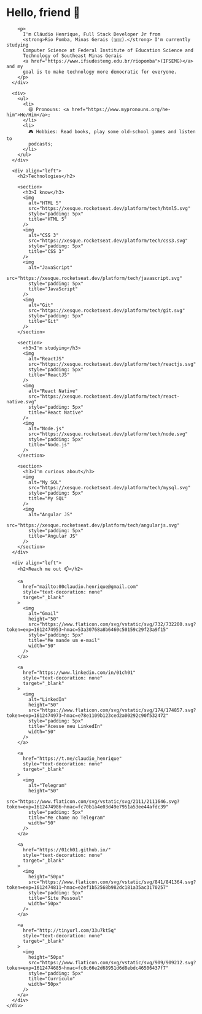 <div>
      <div align="left">
        <h1>Hello, friend 👋</h1>

        <p>
          I'm Cláudio Henrique, Full Stack Developer Jr from
          <strong>Rio Pomba, Minas Gerais (🇧🇷).</strong> I'm currently studying
          Computer Science at Federal Institute of Education Science and
          Technology of Southeast Minas Gerais
          <a href="https://www.ifsudestemg.edu.br/riopomba">(IFSEMG)</a> and my
          goal is to make technology more democratic for everyone.
        </p>
      </div>

      <div>
        <ul>
          <li>
            😄 Pronouns: <a href="https://www.mypronouns.org/he-him">He/Him</a>;
          </li>
          <li>
            🎮 Hobbies: Read books, play some old-school games and listen to
            podcasts;
          </li>
        </ul>
      </div>

      <div align="left">
        <h2>Technologies</h2>

        <section>
          <h3>I know</h3>
          <img
            alt="HTML 5"
            src="https://xesque.rocketseat.dev/platform/tech/html5.svg"
            style="padding: 5px"
            title="HTML 5"
          />
          <img
            alt="CSS 3"
            src="https://xesque.rocketseat.dev/platform/tech/css3.svg"
            style="padding: 5px"
            title="CSS 3"
          />
          <img
            alt="JavaScript"
            src="https://xesque.rocketseat.dev/platform/tech/javascript.svg"
            style="padding: 5px"
            title="JavaScript"
          />
          <img
            alt="Git"
            src="https://xesque.rocketseat.dev/platform/tech/git.svg"
            style="padding: 5px"
            title="Git"
          />
        </section>

        <section>
          <h3>I'm studying</h3>
          <img
            alt="ReactJS"
            src="https://xesque.rocketseat.dev/platform/tech/reactjs.svg"
            style="padding: 5px"
            title="ReactJS"
          />
          <img
            alt="React Native"
            src="https://xesque.rocketseat.dev/platform/tech/react-native.svg"
            style="padding: 5px"
            title="React Native"
          />
          <img
            alt="Node.js"
            src="https://xesque.rocketseat.dev/platform/tech/node.svg"
            style="padding: 5px"
            title="Node.js"
          />
        </section>

        <section>
          <h3>I'm curious about</h3>
          <img
            alt="My SQL"
            src="https://xesque.rocketseat.dev/platform/tech/mysql.svg"
            style="padding: 5px"
            title="My SQL"
          />
          <img
            alt="Angular JS"
            src="https://xesque.rocketseat.dev/platform/tech/angularjs.svg"
            style="padding: 5px"
            title="Angular JS"
          />
        </section>
      </div>

      <div align="left">
        <h2>Reach me out 📫</h2>

        <a
          href="mailto:00claudio.henrique@gmail.com"
          style="text-decoration: none"
          target="_blank"
        >
          <img
            alt="Gmail"
            height="50"
            src="https://www.flaticon.com/svg/vstatic/svg/732/732200.svg?token=exp=1612474953~hmac=53a30768a8b6460c50159c29f23a9f15"
            style="padding: 5px"
            title="Me mande um e-mail"
            width="50"
          />
        </a>

        <a
          href="https://www.linkedin.com/in/01ch01"
          style="text-decoration: none"
          target="_blank"
        >
          <img
            alt="LinkedIn"
            height="50"
            src="https://www.flaticon.com/svg/vstatic/svg/174/174857.svg?token=exp=1612474973~hmac=e78e1109b123ced2a00292c90f532472"
            style="padding: 5px"
            title="Acesse meu LinkedIn"
            width="50"
          />
        </a>

        <a
          href="https://t.me/claudio_henrique"
          style="text-decoration: none"
          target="_blank"
        >
          <img
            alt="Telegram"
            height="50"
            src="https://www.flaticon.com/svg/vstatic/svg/2111/2111646.svg?token=exp=1612474986~hmac=fc70b1a4e03d49e7951a53ee44afdc39"
            style="padding: 5px"
            title="Me chame no Telegram"
            width="50"
          />
        </a>

        <a
          href="https://01ch01.github.io/"
          style="text-decoration: none"
          target="_blank"
        >
          <img
            height="50px"
            src="https://www.flaticon.com/svg/vstatic/svg/841/841364.svg?token=exp=1612474811~hmac=e2ef1b52568b982dc181a35ac3170257"
            style="padding: 5px"
            title="Site Pessoal"
            width="50px"
          />
        </a>

        <a
          href="http://tinyurl.com/33u7kt5q"
          style="text-decoration: none"
          target="_blank"
        >
          <img
            height="50px"
            src="https://www.flaticon.com/svg/vstatic/svg/909/909212.svg?token=exp=1612474685~hmac=fc8c66e2d68951d6d8ebdc46506437f7"
            style="padding: 5px"
            title="Currículo"
            width="50px"
          />
        </a>
      </div>
    </div>
